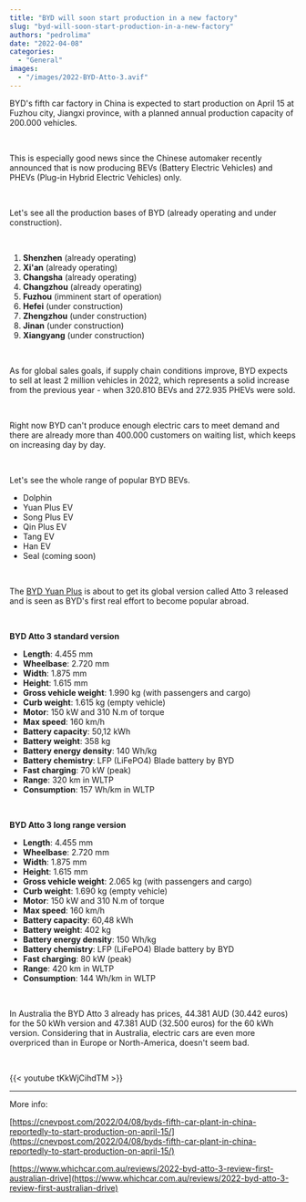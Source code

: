 ```yaml
---
title: "BYD will soon start production in a new factory"
slug: "byd-will-soon-start-production-in-a-new-factory"
authors: "pedrolima"
date: "2022-04-08"
categories:
  - "General"
images:
  - "/images/2022-BYD-Atto-3.avif"
---
```


BYD's fifth car factory in China is expected to start production on April 15 at Fuzhou city, Jiangxi province, with a planned annual production capacity of 200.000 vehicles.

 

This is especially good news since the Chinese automaker recently announced that is now producing BEVs (Battery Electric Vehicles) and PHEVs (Plug-in Hybrid Electric Vehicles) only.

 

Let's see all the production bases of BYD (already operating and under construction).

 

1. **Shenzhen** (already operating)
2. **Xi'an** (already operating)
3. **Changsha** (already operating)
4. **Changzhou** (already operating)
5. **Fuzhou** (imminent start of operation)
6. **Hefei** (under construction)
7. **Zhengzhou** (under construction)
8. **Jinan** (under construction)
9. **Xiangyang** (under construction)

 

As for global sales goals, if supply chain conditions improve, BYD expects to sell at least 2 million vehicles in 2022, which represents a solid increase from the previous year - when 320.810 BEVs and 272.935 PHEVs were sold.

 

Right now BYD can't produce enough electric cars to meet demand and there are already more than 400.000 customers on waiting list, which keeps on increasing day by day.

 

Let's see the whole range of popular BYD BEVs.

- Dolphin
- Yuan Plus EV
- Song Plus EV
- Qin Plus EV
- Tang EV
- Han EV
- Seal (coming soon)

 

The [BYD Yuan Plus](/2021/08/17/byd-yuan-plus-is-almost-ready-for-launch/) is about to get its global version called Atto 3 released and is seen as BYD's first real effort to become popular abroad.

 

**BYD Atto 3 standard version**

- **Length**: 4.455 mm
- **Wheelbase**: 2.720 mm
- **Width**: 1.875 mm
- **Height**: 1.615 mm
- **Gross vehicle weight**: 1.990 kg (with passengers and cargo)
- **Curb weight**: 1.615 kg (empty vehicle)
- **Motor**: 150 kW and 310 N.m of torque
- **Max speed**: 160 km/h
- **Battery capacity**: 50,12 kWh
- **Battery weight**: 358 kg
- **Battery energy density**: 140 Wh/kg
- **Battery chemistry**: LFP (LiFePO4) Blade battery by BYD
- **Fast charging**: 70 kW (peak)
- **Range**: 320 km in WLTP
- **Consumption**: 157 Wh/km in WLTP

 

**BYD Atto 3 long range version**

- **Length**: 4.455 mm
- **Wheelbase**: 2.720 mm
- **Width**: 1.875 mm
- **Height**: 1.615 mm
- **Gross vehicle weight**: 2.065 kg (with passengers and cargo)
- **Curb weight**: 1.690 kg (empty vehicle)
- **Motor**: 150 kW and 310 N.m of torque
- **Max speed**: 160 km/h
- **Battery capacity**: 60,48 kWh
- **Battery weight**: 402 kg
- **Battery energy density**: 150 Wh/kg
- **Battery chemistry**: LFP (LiFePO4) Blade battery by BYD
- **Fast charging**: 80 kW (peak)
- **Range**: 420 km in WLTP
- **Consumption**: 144 Wh/km in WLTP

 

In Australia the BYD Atto 3 already has prices, 44.381 AUD (30.442 euros) for the 50 kWh version and 47.381 AUD (32.500 euros) for the 60 kWh version. Considering that in Australia, electric cars are even more overpriced than in Europe or North-America, doesn't seem bad.

 

{{< youtube tKkWjCihdTM >}}

---

More info:

[https://cnevpost.com/2022/04/08/byds-fifth-car-plant-in-china-reportedly-to-start-production-on-april-15/](https://cnevpost.com/2022/04/08/byds-fifth-car-plant-in-china-reportedly-to-start-production-on-april-15/)

[https://www.whichcar.com.au/reviews/2022-byd-atto-3-review-first-australian-drive](https://www.whichcar.com.au/reviews/2022-byd-atto-3-review-first-australian-drive)
